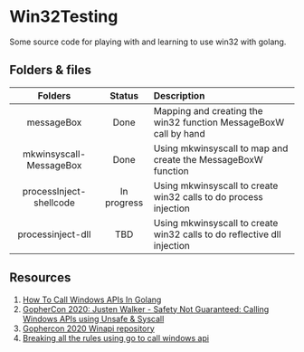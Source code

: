 # Win32Testing
Some source code for playing with and learning to use win32 with golang.

## Folders & files
| Folders    | Status         | Description  |
|:----------:|:--------------:|:------------|
| messageBox                  | Done        | Mapping and creating the win32 function MessageBoxW call by hand|
| mkwinsyscall-MessageBox     | Done        | Using mkwinsyscall to map and create the MessageBoxW function |
| processInject-shellcode     | In progress | Using mkwinsyscall to create win32 calls to do process injection |
| processinject-dll           | TBD         | Using mkwinsyscall to create win32 calls to do reflective dll injection |

## Resources
1. [How To Call Windows APIs In Golang](https://anubissec.github.io/How-To-Call-Windows-APIs-In-Golang/ "Read 1st")
2. [GopherCon 2020: Justen Walker - Safety Not Guaranteed: Calling Windows APIs using Unsafe & Syscall](https://youtu.be/EsPcKkESYPA "Watch 2nd")
3. [Gophercon 2020 Winapi repository](https://github.com/justenwalker/gophercon-2020-winapi "Github repo from talk")
4. [Breaking all the rules using go to call windows api](https://medium.com/@justen.walker/breaking-all-the-rules-using-go-to-call-windows-api-2cbfd8c79724 "Older Justen Walker blogposts")